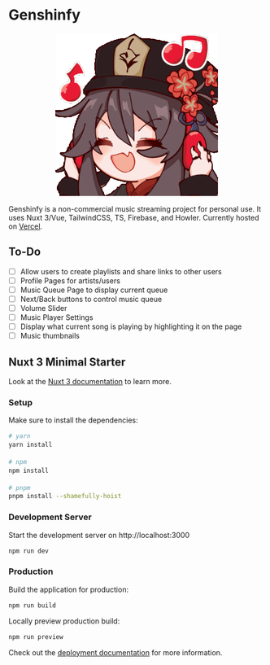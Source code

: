 # Genshinfy
<p align="center">
    <img alt="[Hu Tao Listening to music" src="/assets/img/hutao-music.gif">
</p>

Genshinfy is a non-commercial music streaming project for personal use. It uses Nuxt 3/Vue, TailwindCSS, TS, Firebase, and Howler. Currently hosted on [Vercel](https://genshinfy.vercel.app/).

## To-Do

-   [ ] Allow users to create playlists and share links to other users
-   [ ] Profile Pages for artists/users
-   [ ] Music Queue Page to display current queue
-   [ ] Next/Back buttons to control music queue 
-   [ ] Volume Slider 
-   [ ] Music Player Settings
-   [ ] Display what current song is playing by highlighting it on the page
-   [ ] Music thumbnails

## Nuxt 3 Minimal Starter

Look at the [Nuxt 3 documentation](https://nuxt.com/docs/getting-started/introduction) to learn more.

### Setup

Make sure to install the dependencies:

```bash
# yarn
yarn install

# npm
npm install

# pnpm
pnpm install --shamefully-hoist
```

### Development Server

Start the development server on http://localhost:3000

```bash
npm run dev
```

### Production

Build the application for production:

```bash
npm run build
```

Locally preview production build:

```bash
npm run preview
```

Check out the [deployment documentation](https://nuxt.com/docs/getting-started/deployment) for more information.

